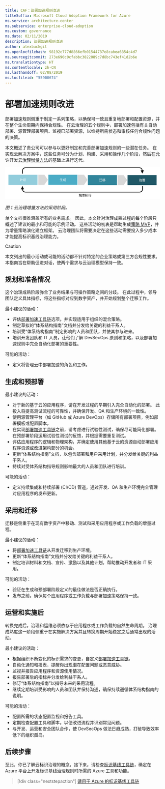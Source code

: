 ```yaml
---
title: CAF：部署加速规则改进
titleSuffix: Microsoft Cloud Adoption Framework for Azure
ms.service: architecture-center
ms.subservice: enterprise-cloud-adoption
ms.custom: governance
ms.date: 02/11/2019
description: 部署加速规则改进
author: alexbuckgit
ms.openlocfilehash: 98192c777d8866efb01544737e8cabea6354c4d7
ms.sourcegitcommit: 273e690c0cfabbc3822089c7d8bc743ef41d2b6e
ms.translationtype: HT
ms.contentlocale: zh-CN
ms.lasthandoff: 02/08/2019
ms.locfileid: "55900674"
---
```

# <a name="deployment-acceleration-discipline-improvement"></a>部署加速规则改进

部署加速规则侧重于制定一系列策略，以确保可一致且重复地部署和配置资源，并在整个生命周期内保持合规性。 在云治理的五个规则中，部署加速包括有关自动部署、源管理部署项目、监视已部署资源，以维持所需状态和审核任何合规性问题的决策。

本文概述了贵公司可以参与以更好制定和完善部署加速规则的一些潜在任务。 在实现云解决方案中，这些任务可分为计划、构建、采用和操作几个阶段，然后在允许开发[云治理增量方法](../journeys/overview.md#an-incremental-approach-to-cloud-governance)的基础上进行迭代。

![采用的四个阶段](../../_images/adoption-phases.png)

*图 1.云治理增量方法的采用阶段。*

单个文档很难涵盖所有的业务需求。 因此，本文针对治理成熟过程的每个阶段只概述了建议的最小和可能的示例活动。 这些活动的初衷是帮助生成[策略 MVP](../journeys/overview.md#an-incremental-approach-to-cloud-governance)，并为增量策略演化建立框架。 云治理团队将需要决定在这些活动需要投入多少成本才能提高标识基线治理能力。

> [!CAUTION]
> 本文列出的最小活动或可能的活动都不针对特定的企业策略或第三方合规性要求。 本指南旨在帮助促进对话，使两个需求与云治理模型保持一致。

## <a name="planning-and-readiness"></a>规划和准备情况

这个治理成熟阶段弥合了业务结果与可操作策略之间的分歧。 在此过程中，领导团队定义具体指标，将这些指标对应到数字资产，并开始规划整个迁移工作。

最小建议的活动：

- 评估[部署加速工具链](toolchain.md)选项，并实现适用于组织的混合策略。
- 制定草拟的“体系结构指南”文档并分发给关键的利益干系人。
- 培训受“体系结构指南”制定影响的人员和团队，并使其参与进来。
- 培训开发团队和 IT 人员，让他们了解 DevSecOps 原则和策略，以及部署加速规则中完全自动化部署的重要性。

可能的活动：

- 定义将管理云中部署加速的角色和工作。

## <a name="build-and-pre-deployment"></a>生成和预部署

最小建议的活动：

- 对于新的基于云的应用程序，请在开发过程的早期引入完全自动化的部署。 此投入将提高测试流程的可靠性，并确保开发、QA 和生产环境的一致性。
- 使用源管理平台（如 GitHub 或 Azure DevOps）存储所有部署项目，例如部署模板或配置脚本。
- 在实现[部署加速工具链](toolchain.md)之前，请考虑进行试验性测试，确保尽可能简化部署。 在预部署阶段运用试验性测试的反馈，并根据需要重复测试。
- 评估应用程序的逻辑和物理架构，并确定使用其他基于云的资源自动部署应用程序资源或改进架构部分的机会。
- 更新“体系结构指南”文档，以包含部署和用户采用计划，并分发给关键的利益干系人。
- 持续对受体系结构指导规则影响最大的人员和团队进行培训。

可能的活动：

- 定义持续集成和持续部署 (CI/CD) 管道，通过开发、QA 和生产环境完全管理对应用程序的发布更新。

## <a name="adopt-and-migrate"></a>采用和迁移

迁移是侧重于在现有数字资产中移动、测试和采用应用程序或工作负载的增量过程。

最小建议的活动：

- 将[部署加速工具链](toolchain.md)从开发迁移到生产环境。
- 更新“体系结构指南”文档并分发给关键的利益干系人。
- 制定培训材料和文档、宣传、激励以及其他计划，帮助推动开发者和 IT 采用。

可能的活动：

- 验证在生成和预部署阶段定义的最佳做法是否正确执行。
- 发布之前，确保每个应用程序或工作负载与部署加速策略保持一致。

## <a name="operate-and-post-implementation"></a>运营和实施后

转换完成后，治理和运维必须依存于应用程序或工作负载的自然生命周期。 治理成熟度这一阶段侧重于在实施解决方案并且转换周期开始稳定之后通常出现的活动。

最小建议的活动：

- 根据组织不断变化的标识需求的变更，自定义[部署加速工具链](toolchain.md)。
- 自动化通知和报表，提醒你出现潜在配置问题或恶意威胁。
- 监视并报告应用程序和资源使用情况。
- 报告部署后的指标并分发给利益干系人。
- 修订“体系结构指南”以指导未来的采用流程。
- 继续定期培训受影响的人员和团队并保持沟通，确保持续遵循体系结构指南的说明。

可能的活动：

- 配置所需的状态配置监视和报告工具。
- 定期检查配置工具和脚本，以便改进流程并识别常见问题。
- 与开发、运营和安全团队合作，使 DevSecOps 做法日趋成熟，打破导致效率低下的组织孤岛。

## <a name="next-steps"></a>后续步骤

至此，你已了解云标识治理的概念，接下来，请检查[标识基线工具链](toolchain.md)，确定在 Azure 平台上开发标识基线治理规则时所需的 Azure 工具和功能。

> [!div class="nextstepaction"]
> [适用于 Azure 的标识基线工具链](toolchain.md)
